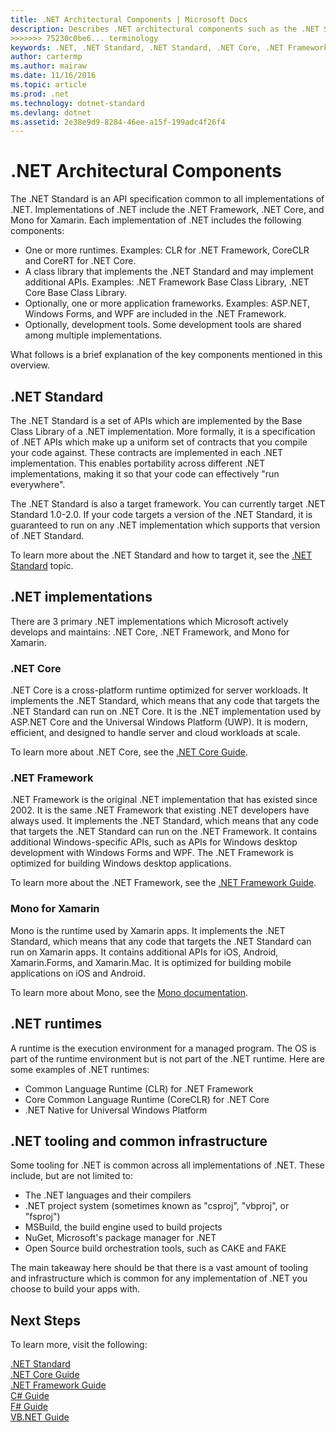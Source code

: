 ```yaml
---
title: .NET Architectural Components | Microsoft Docs
description: Describes .NET architectural components such as the .NET Standard, .NET implementations, and tooling.
>>>>>>> 75230c0be6... terminology
keywords: .NET, .NET Standard, .NET Standard, .NET Core, .NET Framework, Xamarin, MSBuild, C#, F#, VB, compilers
author: cartermp
ms.author: mairaw
ms.date: 11/16/2016
ms.topic: article
ms.prod: .net
ms.technology: dotnet-standard
ms.devlang: dotnet
ms.assetid: 2e38e9d9-8284-46ee-a15f-199adc4f26f4
---
```


# .NET Architectural Components

The .NET Standard is an API specification common to all implementations of .NET.  Implementations of .NET include the .NET Framework, .NET Core, and Mono for Xamarin. Each implementation of .NET includes the following components:

* One or more runtimes. Examples: CLR for .NET Framework, CoreCLR and CoreRT for .NET Core.
* A class library that implements the .NET Standard and may implement additional APIs. Examples: .NET Framework Base Class Library, .NET Core Base Class Library.
* Optionally, one or more application frameworks. Examples: ASP.NET, Windows Forms, and WPF are included in the .NET Framework.
* Optionally, development tools. Some development tools are shared among multiple implementations.

What follows is a brief explanation of the key components mentioned in this overview.  

## .NET Standard

The .NET Standard is a set of APIs which are implemented by the Base Class Library of a .NET implementation. More formally, it is a specification of .NET APIs which make up a uniform set of contracts that you compile your code against.  These contracts are implemented in each .NET implementation.  This enables portability across different .NET implementations, making it so that your code can effectively "run everywhere".

The .NET Standard is also a target framework. You can currently target .NET Standard 1.0-2.0. If your code targets a version of the .NET Standard, it is guaranteed to run on any .NET implementation which supports that version of .NET Standard.

To learn more about the .NET Standard and how to target it, see the [.NET Standard](net-standard.md) topic.

## .NET implementations

There are 3 primary .NET implementations which Microsoft actively develops and maintains: .NET Core, .NET Framework, and Mono for Xamarin.

### .NET Core

.NET Core is a cross-platform runtime optimized for server workloads.  It implements the .NET Standard, which means that any code that targets the .NET Standard can run on .NET Core.  It is the .NET implementation used by ASP.NET Core and the Universal Windows Platform (UWP).  It is modern, efficient, and designed to handle server and cloud workloads at scale.

To learn more about .NET Core, see the [.NET Core Guide](../core/index.md).

### .NET Framework

.NET Framework is the original .NET implementation that has existed since 2002.  It is the same .NET Framework that existing .NET developers have always used.  It implements the .NET Standard, which means that any code that targets the .NET Standard can run on the .NET Framework.  It contains additional Windows-specific APIs, such as APIs for Windows desktop development with Windows Forms and WPF. The .NET Framework is optimized for building Windows desktop applications.

To learn more about the .NET Framework, see the [.NET Framework Guide](../framework/index.md).

### Mono for Xamarin

Mono is the runtime used by Xamarin apps.  It implements the .NET Standard, which means that any code that targets the .NET Standard can run on Xamarin apps.  It contains additional APIs for iOS, Android, Xamarin.Forms, and Xamarin.Mac.  It is optimized for building mobile applications on iOS and Android.

To learn more about Mono, see the [Mono documentation](http://www.mono-project.com/docs/).

## .NET runtimes

A runtime is the execution environment for a managed program. The OS is part of the runtime environment but is not part of the .NET runtime. Here are some examples of .NET runtimes:
 
 - Common Language Runtime (CLR) for .NET Framework
 - Core Common Language Runtime (CoreCLR) for .NET Core
 - .NET Native for Universal Windows Platform 

## .NET tooling and common infrastructure

Some tooling for .NET is common across all implementations of .NET.  These include, but are not limited to:

- The .NET languages and their compilers
- .NET project system (sometimes known as "csproj", "vbproj", or "fsproj")
- MSBuild, the build engine used to build projects
- NuGet, Microsoft's package manager for .NET
- Open Source build orchestration tools, such as CAKE and FAKE

The main takeaway here should be that there is a vast amount of tooling and infrastructure which is common for any implementation of .NET you choose to build your apps with.

## Next Steps

To learn more, visit the following:

[.NET Standard](net-standard.md)  
[.NET Core Guide](../core/index.md)  
[.NET Framework Guide](../framework/index.md)  
[C# Guide](../csharp/index.md)  
[F# Guide](../fsharp/index.md)  
[VB.NET Guide](../visual-basic/index.md)  

